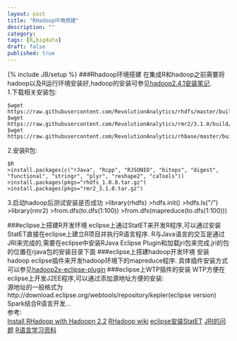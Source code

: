 ```yaml
---
layout: post
title: "RHadoop环境搭建"
description: ""
category: 
tags: [R,bigdata]
draft: false
published: true
---
```

{% include JB/setup %}
###Rhadoop环境搭建
在集成R和hadoop之前需要将hadoop以及R运行环境安装好,hadoop的安装可参见[hadoop2.4.1安装笔记](http://i.justpic.org/2014/11/22/ubuntu-install-hadoop/).  
1.下载相关安装包:

    $wget https://raw.githubusercontent.com/RevolutionAnalytics/rhdfs/master/build/rhdfs_1.0.8.tar.gz
    $wget https://raw.githubusercontent.com/RevolutionAnalytics/rmr2/3.1.0/build/rmr2_3.1.0.tar.gz 
    $wget https://raw.githubusercontent.com/RevolutionAnalytics/rhbase/master/build/rhbase_1.2.0.tar.gz
2.安装R包:

    $R
    >install.packages(c("rJava", "Rcpp", "RJSONIO", "bitops", "digest", "functional", "stringr", "plyr", "reshape2", "caTools"))
    >install.packages(pkgs="rhdfs_1.0.8.tar.gz")
    >install.packages(pkgs="rmr2_3.1.0.tar.gz")
3.启动hadoop后测试安装是否成功
    >library(rhdfs)
    >hdfs.init()
    >hdfs.ls("/")
    >library(rmr2)
    >from.dfs(to.dfs(1:100))
    >from.dfs(mapreduce(to.dfs(1:100)))
    
###eclipse上搭建R开发环境
eclipse上通过StatET来开发R程序,可以通过安装StatET直接在eclipse上建立R项目并执行R语言程序.
R与Java语言的交互是通过JRI来完成的,需要在eclipse中安装RJava Eclipse Plugin和加载jri包来完成.jri的包的位置在rjava包的安装目录下面
###eclipse上搭建hadoop开发环境
安装hadoop eclipse插件来开发hadoop环境下的mapreduce程序:
具体插件安装方式可以参见[hadoop2x-eclipse-plugin](https://github.com/winghc/hadoop2x-eclipse-plugin.git)
###eclipse上WTP插件的安装
WTP方便在eclipse上开发J2EE程序,可以通过添加源地址方便的安装:  
源地址的一般格式为http://download.eclipse.org/webtools/repository/kepler(eclipse version)    
Spark结合R语言开发...  
参考:  
[Install RHadoop with Hadoopn 2.2](http://www.cnblogs.com/honglvlan/p/3732769.html)
[RHadoop wiki](https://github.com/RevolutionAnalytics/RHadoop/wiki/Downloads)
[eclipse安装StatET](https://www.evernote.com/shard/s185/sh/744fa0fe-495d-4406-b546-99ed9a71458f/d32c1e6d1ef2796a2515ad408d28241f)
[JRI的问题](http://www.distream.org/?p=447)
[R语言学习资料]()

